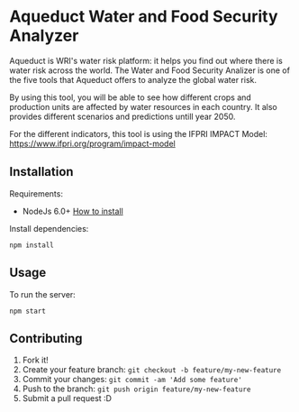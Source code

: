 # Aqueduct Water and Food Security Analyzer

Aqueduct is WRI's water risk platform: it helps you find out where there is water risk across the world. The Water and Food Security Analizer is one of the five tools that Aqueduct offers to analyze the global water risk.

By using this tool, you will be able to see how different crops and production units are affected by water resources in each country. It also provides different scenarios and predictions untill year 2050.

For the different indicators, this tool is using the IFPRI IMPACT Model: https://www.ifpri.org/program/impact-model

## Installation

Requirements:

* NodeJs 6.0+ [How to install](https://nodejs.org/download/)

Install dependencies:

	npm install

## Usage

To run the server:

	npm start

## Contributing

1. Fork it!
2. Create your feature branch: `git checkout -b feature/my-new-feature`
3. Commit your changes: `git commit -am 'Add some feature'`
4. Push to the branch: `git push origin feature/my-new-feature`
5. Submit a pull request :D
